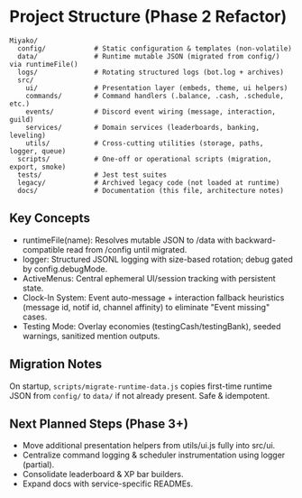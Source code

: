 # Project Structure (Phase 2 Refactor)

```
Miyako/
  config/            # Static configuration & templates (non-volatile)
  data/              # Runtime mutable JSON (migrated from config/) via runtimeFile()
  logs/              # Rotating structured logs (bot.log + archives)
  src/
    ui/              # Presentation layer (embeds, theme, ui helpers)
    commands/        # Command handlers (.balance, .cash, .schedule, etc.)
    events/          # Discord event wiring (message, interaction, guild)
    services/        # Domain services (leaderboards, banking, leveling)
    utils/           # Cross-cutting utilities (storage, paths, logger, queue)
  scripts/           # One-off or operational scripts (migration, export, smoke)
  tests/             # Jest test suites
  legacy/            # Archived legacy code (not loaded at runtime)
  docs/              # Documentation (this file, architecture notes)
```

## Key Concepts
- runtimeFile(name): Resolves mutable JSON to /data with backward-compatible read from /config until migrated.
- logger: Structured JSONL logging with size-based rotation; debug gated by config.debugMode.
- ActiveMenus: Central ephemeral UI/session tracking with persistent state.
- Clock-In System: Event auto-message + interaction fallback heuristics (message id, notif id, channel affinity) to eliminate "Event missing" cases.
- Testing Mode: Overlay economies (testingCash/testingBank), seeded warnings, sanitized mention outputs.

## Migration Notes
On startup, `scripts/migrate-runtime-data.js` copies first-time runtime JSON from `config/` to `data/` if not already present. Safe & idempotent.

## Next Planned Steps (Phase 3+)
- Move additional presentation helpers from utils/ui.js fully into src/ui.
- Centralize command logging & scheduler instrumentation using logger (partial).
- Consolidate leaderboard & XP bar builders.
- Expand docs with service-specific READMEs.
```